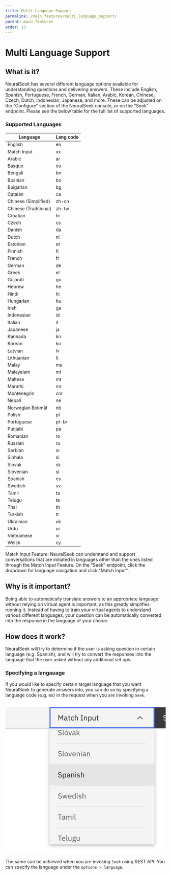 ```yaml
---
title: Multi Language Support
permalink: /main_features/multi_language_support/
parent: main_features
order: 13
---
```


# Multi Language Support

## What is it?
NeuralSeek has several different language options available for understanding questions and delivering answers. These include English, Spanish, Portuguese, French, German, Italian, Arabic, Korean, Chinese, Czech, Dutch, Indonesian, Japanese, and more. These can be adjusted on the “Configure” section of the NeuralSeek console, or on the “Seek” endpoint. Please see the below table for the full list of supported languages.

### Supported Languages

|Language|Lang code|
|---|---|
|English|en|
|Match Input|xx|
|Arabic|ar|
|Basque|eu|
|Bengali|bn|
|Bosnian|bs|
|Bulgarian|bg|
|Catalan|ca|
|Chinese (Simplified)|zh-cn|
|Chinese (Traditional)|zh-tw|
|Croatian|hr|
|Czech|cs|
|Danish|da|
|Dutch|nl|
|Estonian|et|
|Finnish|fi|
|French|fr|
|German|de|
|Greek|el|
|Gujarati|gu|
|Hebrew|he|
|Hindi|hi|
|Hungarian|hu|
|Irish|ga|
|Indonesian|id|
|Italian|it|
|Japanese|ja|
|Kannada|kn|
|Korean|ko|
|Latvian|lv|
|Lithuanian|lt|
|Malay|ms|
|Malayalam|ml|
|Maltese|mt|
|Marathi|mr|
|Montenegrin|cnr|
|Nepali|ne|
|Norwegian Bokmål|nb|
|Polish|pl|
|Portuguese|pt-br|
|Punjabi|pa|
|Romanian|ro|
|Russian|ru|
|Serbian|sr|
|Sinhala|si|
|Slovak|sk|
|Slovenian|sl|
|Spanish|es|
|Swedish|sv|
|Tamil|ta|
|Telugu|te|
|Thai|th|
|Turkish|tr|
|Ukrainian|uk|
|Urdu|ur|
|Vietnamese|vi|
|Welsh|cy|

Match Input Feature: NeuralSeek can understand and support conversations that are initiated in languages other than the ones listed through the Match Input Feature. On the “Seek” endpoint, click the dropdown for language navigation and click "Match Input".

## Why is it important?
Being able to automatically translate answers to an appropriate language without relying on virtual agent is important, as this greatly simplifies running it. Instead of having to train your virtual agents to understand various different languages, your question can be automatically converted into the response in the language of your choice.

## How does it work?
NeuralSeek will try to determine if the user is asking question in certain language (e.g. Spanish), and will try to convert the responses into the language that the user asked without any additional set ups.

### Specifying a langauage
If you would like to specify certain target language that you want NeuralSeek to generate answers into, you can do so by specifying a language code (e.g. es) in the request when you are invoking `Seek`.
![lang selection](images/image-001.png)

The same can be achieved when you are invoking `Seek` using REST API. You can specify the language under the `options > language`.
